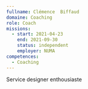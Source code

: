 ```yaml
---
fullname: Clémence  Biffaud
domaine: Coaching
role: Coach
missions:
  - start: 2021-04-23
    end: 2021-09-30
    status: independent
    employer: NUMA
competences:
  - Coaching
---
```

Service designer enthousiaste
